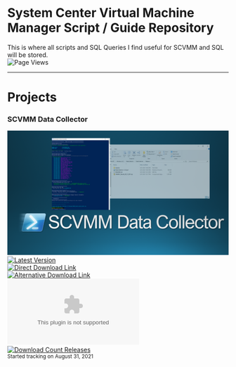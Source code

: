# System Center Virtual Machine Manager Script / Guide Repository
This is where all scripts and SQL Queries I find useful for SCVMM and SQL will be stored. \
![Page Views](https://counter.blakedrumm.com/count/tag.svg?url=github.com/blakedrumm/SCVMM-Scripts-and-SQL)
<!-- [![Visits Badge](https://badges.pufler.dev/visits/blakedrumm/SCVMM-Scripts-and-SQL)](https://badges.pufler.dev) -->
<!--[![Updated Badge](https://badges.pufler.dev/updated/blakedrumm/SCVMM-Scripts-and-SQL)](https://badges.pufler.dev) -->

___

# Projects

### SCVMM Data Collector
![DataCollector](/media/git-guidance/vmm-data-collector.png) \
[![Latest Version](https://img.shields.io/github/v/release/blakedrumm/SCVMM-Scripts-and-SQL)](https://github.com/blakedrumm/SCVMM-Scripts-and-SQL/releases/latest) \
[![Direct Download Link](https://img.shields.io/badge/Download%20Link-Download-blue?style=for-the-badge&color=blue)](https://github.com/blakedrumm/SCVMM-Scripts-and-SQL/releases/latest/download/SCVMM-DataCollector.zip) \
[![Alternative Download Link](https://img.shields.io/badge/Download%20Link-Alternative%20Download-blue?style=for-the-badge&color=blue)](https://files.blakedrumm.com/SCVMM-DataCollector.zip) \
[![Download Count Latest](https://img.shields.io/github/downloads/blakedrumm/SCVMM-Scripts-and-SQL/latest/SCVMM-DataCollector.zip?style=for-the-badge&color=brightgreen)](https://aka.ms/SCVMM-DataCollector) \
[![Download Count Releases](https://img.shields.io/github/downloads/blakedrumm/SCVMM-Scripts-and-SQL/total.svg?style=for-the-badge&color=brightgreen)](https://github.com/blakedrumm/SCVMM-Scripts-and-SQL/releases) \
<sup>Started tracking on August 31, 2021</sup>
